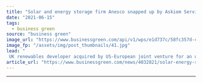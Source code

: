 ```yaml
---
title: "Solar and energy storage firm Anesco snapped up by Askiom Services Group"
date: "2021-06-15"
tags: 
  - business green
source: "business green"
image_url: "https://www.businessgreen.com/api/v1/wps/e1d737c/58fc357d-cd91-4591-b7e7-98215ad53ad0/10/Clay-Hill-full-site-185x114.jpg"
image_fp: "/assets/img/post_thumbnails/41.jpg"
lead: "
 UK renewables developer acquired by US-European joint venture for an undisclosed sum in bid to accelerate further growth for the firm ..."
article_url: "https://www.businessgreen.com/news/4032821/solar-energy-storage-firm-anesco-snapped-askiom-services-group"
---
```


---
